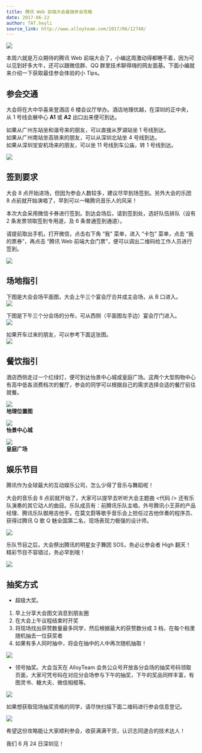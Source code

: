 ```yaml
---
title: 腾讯 Web 前端大会最强参会攻略
date: 2017-06-22
author: TAT.heyli
source_link: http://www.alloyteam.com/2017/06/12748/
---
```


<!-- {% raw %} - for jekyll -->

![](http://www.alloyteam.com/wp-content/uploads/2017/06/tfc-cover-new.png)

本周六就是万众期待的腾讯 Web 前端大会了，小编这周激动得都睡不着，因为可以见到好多大牛，还可以跟微信群、QQ 群里技术聊得嗨的网友面基。下面小编就来介绍一下获取最佳参会体验的小 Tips。

## **参会交通**

大会将在大中华喜来登酒店 6 楼会议厅举办。酒店地理优越，在深圳的正中央，从 1 号线会展中心 **A1** 或 **A2** 出口出来便可到达。

如果从广州东站坐和谐号来的朋友，可以直接从罗湖站坐 1 号线到达。  
如果从广州南站坐高铁来的朋友，可以从深圳北站坐 4 号线到达。  
如果从深圳宝安机场来的朋友，可以坐 11 号线到车公庙，转 1 号线到达。

![](http://www.alloyteam.com/wp-content/uploads/2017/06/图片1.png)

## **签到要求**

大会 8 点开始进场，但因为参会人数较多，建议尽早到场签到。另外大会的乐团 8 点前就开始演唱了，早到可以一睹腾讯音乐人的风采！

本次大会采用微信卡券进行签到。到达会场后，请到签到处，选好队伍排队（设有 2 条发票领取签到专用道，及 6 条普通签到通道）。

请提前取出手机，打开微信，点击右下角 “我” 菜单，进入 “卡包” 菜单，点击 “我的票券”，再点击 “腾讯 Web 前端大会门票”，便可以调出二维码给工作人员进行签到。

![](http://www.alloyteam.com/wp-content/uploads/2017/06/图片6.png)

## **场地指引**

下图是大会会场平面图，大会上午三个宴会厅合并成主会场，从 B 口进入。  
![](http://www.alloyteam.com/wp-content/uploads/2017/06/平面图上午.png)

下图是下午三个分会场的分布，可从西侧（平面图左手边）宴会厅门进入。  
![](http://www.alloyteam.com/wp-content/uploads/2017/06/平面图.png)

如果开车过来的朋友，可以参考下面这张图。  
![](http://www.alloyteam.com/wp-content/uploads/2017/06/停车.png)

## **餐饮指引**

酒店西侧走过一个红绿灯，便可到达怡景中心城或皇庭广场。这两个大型购物中心有高中低各消费档次的餐厅，参会的同学可以根据自己的需求选择合适的餐厅前往就餐。

![](http://www.alloyteam.com/wp-content/uploads/2017/06/图片7.png)  
**地理位置图**

![](http://www.alloyteam.com/wp-content/uploads/2017/06/图片8.png)  
**怡景中心城**

![](http://www.alloyteam.com/wp-content/uploads/2017/06/图片9.png)  
**皇庭广场**

## **娱乐节目**

腾讯作为全球最大的互动娱乐公司，怎么少得了音乐与舞蹈呢！

大会的音乐会 8 点前就开始了，大家可以提早去听听大会主题曲 &lt;代码 /> 还有乐队演奏的其它动人的曲目。乐队成员有：前腾讯乐队主唱，外号腾讯小王菲的产品经理、腾讯乐队御用吉他手，在莫文蔚等歌手音乐会上担任过吉他伴奏的程序员、获得过腾讯 Q 歌 Q 魅全国第二名，现场表现力极强的设计师。

![](http://www.alloyteam.com/wp-content/uploads/2017/06/music-a7859c.jpg)

乐队节目之后，大会祭出腾讯的明星女子舞团 SOS，务必让参会者 High 翻天！精彩节目不容错过，务必早到哦！

![](http://www.alloyteam.com/wp-content/uploads/2017/06/girl1-3d1bab.jpg)

## **抽奖方式**

-   超级大奖。

1.  早上分享大会图文消息到朋友圈
2.  在大会上午议程结束时开奖
3.  将现场找出获赞数量最多同学，然后根据最大的获赞数分成 3 档，在每个档里随机抽去一位获奖者
4.  如果有多人同时抽中，将会在抽中的人中再次随机抽取！

![](http://www.alloyteam.com/wp-content/uploads/2017/06/图片10.png)

-   领号抽奖。大会当天在 AlloyTeam 会务公众号开放各分会场的抽奖号码领取页面，大家可凭号码在对应分会场参与下午的抽奖，下午的奖品同样丰富，有图灵书、糖大夫、微信相框等。

![](http://www.alloyteam.com/wp-content/uploads/2017/06/图片11.png)

如果想获取现场抽奖资格的同学，请尽快扫描下面二维码进行参会信息登记。

![](http://www.alloyteam.com/wp-content/uploads/2017/06/图片12.png)

希望这份攻略能让大家顺利参会，收获满满干货，认识志同道合的技术达人！

我们 6 月 24 日深圳见！

<!-- {% endraw %} - for jekyll -->